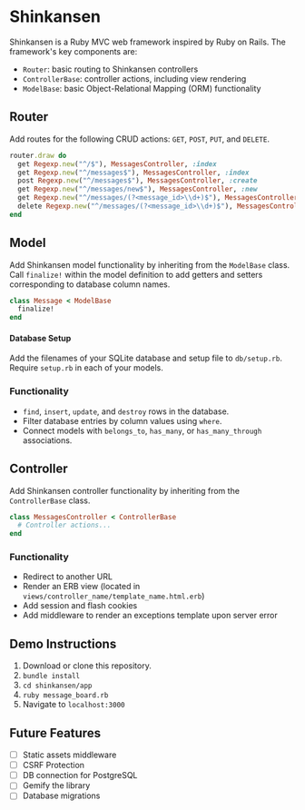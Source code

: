 # Shinkansen

Shinkansen is a Ruby MVC web framework inspired by Ruby on
Rails.  The framework's key components are:

- `Router`: basic routing to Shinkansen controllers
- `ControllerBase`: controller actions, including view rendering
- `ModelBase`: basic Object-Relational Mapping (ORM) functionality

## Router

Add routes for the following CRUD actions: `GET`, `POST`, `PUT`,
and `DELETE`.

```ruby
router.draw do
  get Regexp.new("^/$"), MessagesController, :index
  get Regexp.new("^/messages$"), MessagesController, :index
  post Regexp.new("^/messages$"), MessagesController, :create
  get Regexp.new("^/messages/new$"), MessagesController, :new
  get Regexp.new("^/messages/(?<message_id>\\d+)$"), MessagesController, :show
  delete Regexp.new("^/messages/(?<message_id>\\d+)$"), MessagesController, :destroy
end
```

## Model

Add Shinkansen model functionality by inheriting from the `ModelBase`
class.  Call `finalize!` within the model definition to add getters and
setters corresponding to database column names.

```ruby
class Message < ModelBase
  finalize!
end
```

#### Database Setup

Add the filenames of your SQLite database and setup file to
`db/setup.rb`.  Require `setup.rb` in each of your models.

### Functionality

- `find`, `insert`, `update`, and `destroy` rows in the database.
- Filter database entries by column values using `where`.
- Connect models with `belongs_to`, `has_many`, or `has_many_through`
  associations.

## Controller

Add Shinkansen controller functionality by inheriting from the
`ControllerBase` class.

```ruby
class MessagesController < ControllerBase
  # Controller actions...
end
```

### Functionality

- Redirect to another URL
- Render an ERB view (located in
  `views/controller_name/template_name.html.erb`)
- Add session and flash cookies
- Add middleware to render an exceptions template upon server error

## Demo Instructions

  1.  Download or clone this repository.
  2.  `bundle install`
  3.  `cd shinkansen/app`
  4.  `ruby message_board.rb`
  5.  Navigate to `localhost:3000`

## Future Features

- [ ] Static assets middleware
- [ ] CSRF Protection
- [ ] DB connection for PostgreSQL
- [ ] Gemify the library
- [ ] Database migrations
